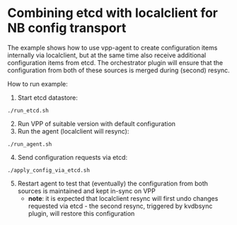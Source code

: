 # Combining etcd with localclient for NB config transport

The example shows how to use vpp-agent to create configuration items internally
via localclient, but at the same time also receive additional configuration items
from etcd.
The orchestrator plugin will ensure that the configuration from both of these
sources is merged during (second) resync.

How to run example:
1. Start etcd datastore:
```
./run_etcd.sh
```
2. Run VPP of suitable version with default configuration
3. Run the agent (localclient will resync):
```
./run_agent.sh
```
4. Send configuration requests via etcd:
```
./apply_config_via_etcd.sh
```
5. Restart agent to test that (eventually) the configuration from both sources
is maintained and kept in-sync on VPP
   - **note**: it is expected that localclient resync will first undo changes
     requested via etcd - the second resync, triggered by kvdbsync plugin,
     will restore this configuration